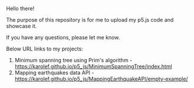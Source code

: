 Hello there!

The purpose of this repository is for me to upload my p5.js code and showcase it.

If you have any questions, please let me know.

Below URL links to my projects:
1. Minimum spanning tree using Prim's algorithm - https://karolef.github.io/p5_js/MinimumSpanningTree/index.html
2. Mapping earthquakes data API - https://karolef.github.io/p5_js/MappingEarthquakeAPI/empty-example/
